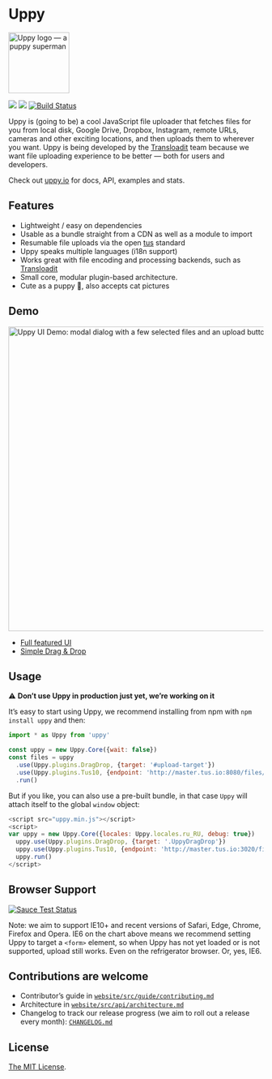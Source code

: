 # Uppy

<img src="http://uppy.io/images/logos/uppy-dog-full.svg" width="120" alt="Uppy logo — a puppy superman">

<a href="https://www.npmjs.com/package/uppy"><img src="https://img.shields.io/badge/stability-experimental-orange.svg?style=flat-square"></a>
<a href="https://www.npmjs.com/package/uppy"><img src="https://img.shields.io/npm/v/uppy.svg?style=flat-square"></a>
<a href="https://travis-ci.org/transloadit/uppy"><img src="https://img.shields.io/travis/transloadit/uppy/master.svg?style=flat-square" alt="Build Status"></a>

Uppy is (going to be) a cool JavaScript file uploader that fetches files for you from local disk, Google Drive, Dropbox, Instagram, remote URLs, cameras and other exciting locations, and then uploads them to wherever you want. Uppy is being developed by the [Transloadit](https://transloadit.com) team because we want file uploading experience to be better — both for users and developers.

Check out [uppy.io](http://uppy.io/) for docs, API, examples and stats.

## Features

- Lightweight / easy on dependencies
- Usable as a bundle straight from a CDN as well as a module to import
- Resumable file uploads via the open [tus](http://tus.io/) standard
- Uppy speaks multiple languages (i18n support)
- Works great with file encoding and processing backends, such as [Transloadit](http://transloadit.com)
- Small core, modular plugin-based architecture.
- Cute as a puppy :dog:, also accepts cat pictures

## Demo

<img width="600" alt="Uppy UI Demo: modal dialog with a few selected files and an upload button" src="https://cloud.githubusercontent.com/assets/1199054/16790119/2dd6eda2-4881-11e6-908b-4de5581d2de6.png">

- [Full featured UI](http://uppy.io/examples/modal)
- [Simple Drag & Drop](http://uppy.io/examples/dragdrop)

## Usage

:warning: **Don’t use Uppy in production just yet, we’re working on it**

It’s easy to start using Uppy, we recommend installing from npm with `npm install uppy` and then:

``` javascript
import * as Uppy from 'uppy'

const uppy = new Uppy.Core({wait: false})
const files = uppy
  .use(Uppy.plugins.DragDrop, {target: '#upload-target'})
  .use(Uppy.plugins.Tus10, {endpoint: 'http://master.tus.io:8080/files/'})
  .run()
```

But if you like, you can also use a pre-built bundle, in that case `Uppy` will attach itself to the global `window` object:

``` javascript
<script src="uppy.min.js"></script>
<script>
var uppy = new Uppy.Core({locales: Uppy.locales.ru_RU, debug: true})
  uppy.use(Uppy.plugins.DragDrop, {target: '.UppyDragDrop'})
  uppy.use(Uppy.plugins.Tus10, {endpoint: 'http://master.tus.io:3020/files/'})
  uppy.run()
</script>
```

## Browser Support

<a href="https://saucelabs.com/u/transloadit-uppy">
  <img src="https://saucelabs.com/browser-matrix/transloadit-uppy.svg" alt="Sauce Test Status"/>
</a>

Note: we aim to support IE10+ and recent versions of Safari, Edge, Chrome, Firefox and Opera. IE6 on the chart above means we recommend setting Uppy to target a `<form>` element, so when Uppy has not yet loaded or is not supported, upload still works. Even on the refrigerator browser. Or, yes, IE6.

## Contributions are welcome

 - Contributor’s guide in [`website/src/guide/contributing.md`](website/src/guide/contributing.md)
 - Architecture in [`website/src/api/architecture.md`](website/src/api/architecture.md)
 - Changelog to track our release progress (we aim to roll out a release every month): [`CHANGELOG.md`](CHANGELOG.md)

## License

[The MIT License](LICENSE).
